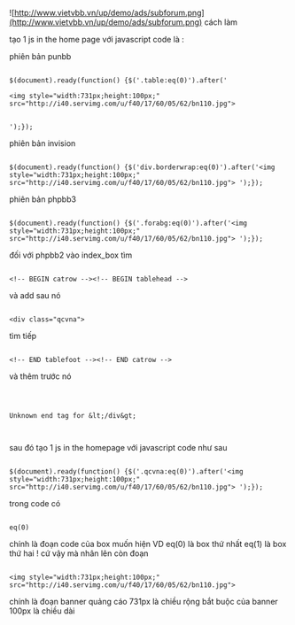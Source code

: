 ![http://www.vietvbb.vn/up/demo/ads/subforum.png](http://www.vietvbb.vn/up/demo/ads/subforum.png)
cách làm


tạo 1 js in the home page với javascript code là :

phiên bản punbb

```

$(document).ready(function() {$('.table:eq(0)').after('

<img style="width:731px;height:100px;" src="http://i40.servimg.com/u/f40/17/60/05/62/bn110.jpg">


');});

```

phiên bản invision

```

$(document).ready(function() {$('div.borderwrap:eq(0)').after('<img style="width:731px;height:100px;" src="http://i40.servimg.com/u/f40/17/60/05/62/bn110.jpg"> ');});

```
phiên bản phpbb3

```

$(document).ready(function() {$('.forabg:eq(0)').after('<img style="width:731px;height:100px;" src="http://i40.servimg.com/u/f40/17/60/05/62/bn110.jpg"> ');});

```


đối với phpbb2
vào index\_box tìm

```

<!-- BEGIN catrow --><!-- BEGIN tablehead -->
```
và add sau nó

```

<div class="qcvna">

```
tìm tiếp

```

<!-- END tablefoot --><!-- END catrow -->

```
và thêm trước nó

```



Unknown end tag for &lt;/div&gt;



```
sau đó tạo 1 js in the homepage với javascript code như sau

```

$(document).ready(function() {$('.qcvna:eq(0)').after('<img style="width:731px;height:100px;" src="http://i40.servimg.com/u/f40/17/60/05/62/bn110.jpg"> ');});

```
trong code có

```

eq(0)
```
chính là đoạn code của box muốn hiện
VD eq(0) là box thứ nhất
eq(1) là box thứ hai ! cứ vậy mà nhân lên
còn đoạn

```

<img style="width:731px;height:100px;" src="http://i40.servimg.com/u/f40/17/60/05/62/bn110.jpg">
```
chính là đoạn banner quảng cáo 731px là chiều rộng bắt buộc của banner 100px là chiều dài